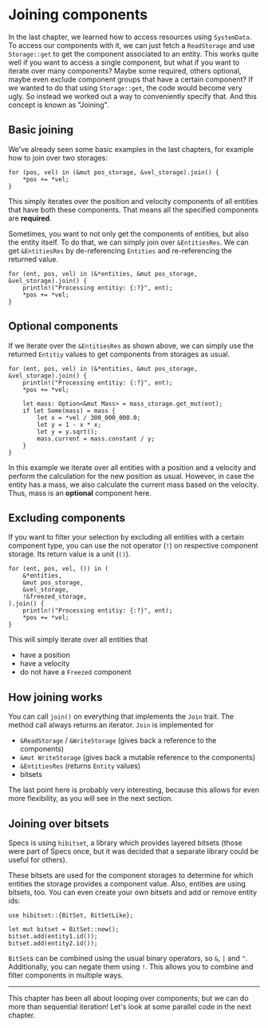 # Joining components

In the last chapter, we learned how to access resources using `SystemData`.
To access our components with it, we can just fetch a `ReadStorage` and use
`Storage::get` to get the component associated to an entity. This works quite
well if you want to access a single component, but what if you want to
iterate over many components? Maybe some required, others optional, maybe even
exclude component groups that have a certain component? If we wanted to do
that using `Storage::get`, the code would become very ugly. So instead
we worked out a way to conveniently specify that. And this concept is
known as "Joining".

## Basic joining

We've already seen some basic examples in the last chapters, for
example how to join over two storages:

```rust,ignore
for (pos, vel) in (&mut pos_storage, &vel_storage).join() {
    *pos += *vel;
}
```

This simply iterates over the position and velocity components of
all entities that have both these components. That means all the
specified components are **required**.

Sometimes, you want to not only get the components of entities,
but also the entity itself. To do that, we can simply join over
`&EntitiesRes`. We can get `&EntitiesRes` by de-referencing `Entities`
and re-referencing the returned value.

```rust,ignore
for (ent, pos, vel) in (&*entities, &mut pos_storage, &vel_storage).join() {
    println!("Processing entitiy: {:?}", ent);
    *pos += *vel;
}
```

## Optional components

If we iterate over the `&EntitiesRes` as shown above, we can simply
use the returned `Entitiy` values to get components from storages as usual.

```rust,ignore
for (ent, pos, vel) in (&*entities, &mut pos_storage, &vel_storage).join() {
    println!("Processing entitiy: {:?}", ent);
    *pos += *vel;
    
    let mass: Option<&mut Mass> = mass_storage.get_mut(ent);
    if let Some(mass) = mass {
        let x = *vel / 300_000_000.0;
        let y = 1 - x * x;
        let y = y.sqrt();
        mass.current = mass.constant / y;
    }
}
```

In this example we iterate over all entities with a position and a velocity
and perform the calculation for the new position as usual.
However, in case the entity has a mass, we also calculate the current
mass based on the velocity. Thus, mass is an **optional** component here.

## Excluding components

If you want to filter your selection by excluding all entities
with a certain component type, you can use the not operator (`!`)
on respective component storage. Its return value is a unit (`()`).

```rust,ignore
for (ent, pos, vel, ()) in (
    &*entities,
    &mut pos_storage,
    &vel_storage,
    !&freezed_storage,
).join() {
    println!("Processing entitiy: {:?}", ent);
    *pos += *vel;
}
```

This will simply iterate over all entities that

* have a position
* have a velocity
* do not have a `Freezed` component

## How joining works

You can call `join()` on everything that implements the `Join` trait.
The method call always returns an iterator. `Join` is implemented for

* `&ReadStorage` / `&WriteStorage` (gives back a reference to the components)
* `&mut WriteStorage` (gives back a mutable reference to the components)
* `&EntitiesRes` (returns `Entity` values)
* bitsets

The last point here is probably very interesting, because
this allows for even more flexibility, as you will see in the next
section.

## Joining over bitsets

Specs is using `hibitset`, a library which provides layered bitsets
(those were part of Specs once, but it was decided that a separate
library could be useful for others).

These bitsets are used for the component storages to determine for
which entities the storage provides a component value. Also,
entities are using bitsets, too. You can even create your
own bitsets and add or remove entity ids:

```rust,ignore
use hibitset::{BitSet, BitSetLike};

let mut bitset = BitSet::new();
bitset.add(entity1.id());
bitset.add(entity2.id());
```

`BitSet`s can be combined using the usual binary operators,
so `&`, `|` and `^`. Additionally, you can negate them using `!`.
This allows you to combine and filter components in multiple ways.

---

This chapter has been all about looping over components; but we can do more
than sequential iteration! Let's look at some parallel code in the next
chapter.
